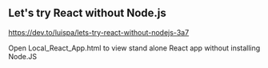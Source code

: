 ## Let's try React without Node.js
https://dev.to/luispa/lets-try-react-without-nodejs-3a7

Open Local_React_App.html to view stand alone React app without installing Node.JS


